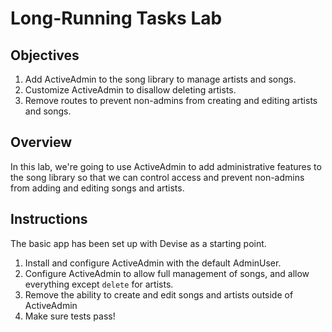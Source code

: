 # Long-Running Tasks Lab

## Objectives

1. Add ActiveAdmin to the song library to manage artists and songs.
2. Customize ActiveAdmin to disallow deleting artists.
3. Remove routes to prevent non-admins from creating and editing artists
   and songs.

## Overview

In this lab, we're going to use ActiveAdmin to add administrative
features to the song library so that we can control access and prevent
non-admins from adding and editing songs and artists.

## Instructions

The basic app has been set up with Devise as a starting point.

1. Install and configure ActiveAdmin with the default AdminUser.
2. Configure ActiveAdmin to allow full management of songs, and allow
   everything except `delete` for artists.
3. Remove the ability to create and edit songs and artists outside of
   ActiveAdmin
4. Make sure tests pass!
